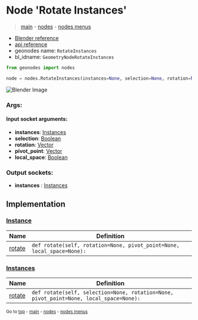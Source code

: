# Node 'Rotate Instances'

> [main](../structure.md) - [nodes](nodes.md) - [nodes menus](nodes_menus.md)

- [Blender reference](https://docs.blender.org/manual/en/latest/modeling/geometry_nodes/instances/rotate_instances.html)
- [api reference](https://docs.blender.org/api/current/bpy.types.GeometryNodeRotateInstances.html)
- geonodes name: `RotateInstances`
- bl_idname: `GeometryNodeRotateInstances`

```python
from geonodes import nodes

node = nodes.RotateInstances(instances=None, selection=None, rotation=None, pivot_point=None, local_space=None)
```

![Blender Image](https://docs.blender.org/manual/en/latest/_images/node-types_GeometryNodeRotateInstances.webp)

### Args:

#### Input socket arguments:

- **instances**: [Instances](Instances.md)
- **selection**: [Boolean](Boolean.md)
- **rotation**: [Vector](Vector.md)
- **pivot_point**: [Vector](Vector.md)
- **local_space**: [Boolean](Boolean.md)

### Output sockets:

- **instances** : [Instances](Instances.md)

## Implementation

### [Instance](Instance.md)

| Name | Definition |
|------|------------|
 | [rotate](Instance.md#rotate) | `def rotate(self, rotation=None, pivot_point=None, local_space=None):` |

### [Instances](Instances.md)

| Name | Definition |
|------|------------|
 | [rotate](Instances.md#rotate) | `def rotate(self, selection=None, rotation=None, pivot_point=None, local_space=None):` |

<sub>Go to [top](#node-Rotate-Instances) - [main](../structure.md) - [nodes](nodes.md) - [nodes menus](nodes_menus.md)</sub>


